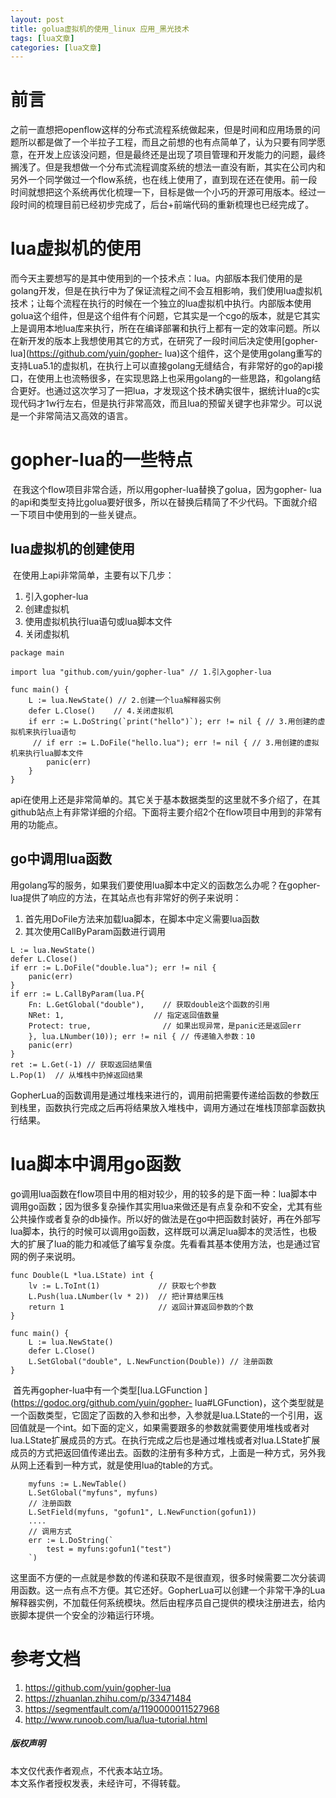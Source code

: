 ```yaml
---
layout: post
title: golua虚拟机的使用_linux 应用_黑光技术 
tags: [lua文章]
categories: [lua文章]
---
```

# 前言

​
之前一直想把openflow这样的分布式流程系统做起来，但是时间和应用场景的问题所以都是做了一个半拉子工程，而且之前想的也有点简单了，认为只要有同学愿意，在开发上应该没问题，但是最终还是出现了项目管理和开发能力的问题，最终搁浅了。但是我想做一个分布式流程调度系统的想法一直没有断，其实在公司内和另外一个同学做过一个flow系统，也在线上使用了，直到现在还在使用。前一段时间就想把这个系统再优化梳理一下，目标是做一个小巧的开源可用版本。经过一段时间的梳理目前已经初步完成了，后台+前端代码的重新梳理也已经完成了。
[](http://helight.info//zb_users/upload/2019/01/微信图片_20190104150018.jpg)

# lua虚拟机的使用

​
而今天主要想写的是其中使用到的一个技术点：lua。内部版本我们使用的是golang开发，但是在执行中为了保证流程之间不会互相影响，我们使用lua虚拟机技术；让每个流程在执行的时候在一个独立的lua虚拟机中执行。内部版本使用golua这个组件，但是这个组件有个问题，它其实是一个cgo的版本，就是它其实上是调用本地lua库来执行，所在在编译部署和执行上都有一定的效率问题。
​ 所以在新开发的版本上我想使用其它的方式，在研究了一段时间后决定使用[gopher-
lua](https://github.com/yuin/gopher-
lua)这个组件，这个是使用golang重写的支持Lua5.1的虚拟机，在执行上可以直接golang无缝结合，有非常好的go的api接口，在使用上也流畅很多，在实现思路上也采用golang的一些思路，和golang结合更好。也通过这次学习了一把lua，才发现这个技术确实很牛，据统计lua的c实现代码才1w行左右，但是执行非常高效，而且lua的预留关键字也非常少。可以说是一个非常简洁又高效的语言。

# gopher-lua的一些特点

​ 在我这个flow项目非常合适，所以用gopher-lua替换了golua，因为gopher-
lua的api和类型支持比golua要好很多，所以在替换后精简了不少代码。下面就介绍一下项目中使用到的一些关键点。

## lua虚拟机的创建使用

​ 在使用上api非常简单，主要有以下几步：

  1. 引入gopher-lua
  2. 创建虚拟机
  3. 使用虚拟机执行lua语句或lua脚本文件
  4. 关闭虚拟机

    
    
    package main
    
    import lua "github.com/yuin/gopher-lua" // 1.引入gopher-lua
    
    func main() {
        L := lua.NewState() // 2.创建一个lua解释器实例
        defer L.Close()    // 4.关闭虚拟机
        if err := L.DoString(`print("hello")`); err != nil { // 3.用创建的虚拟机来执行lua语句   
         // if err := L.DoFile("hello.lua"); err != nil { // 3.用创建的虚拟机来执行lua脚本文件
            panic(err)
        }
    }
    

​ api在使用上还是非常简单的。其它关于基本数据类型的这里就不多介绍了，在其github站点上有非常详细的介绍。 ​
下面将主要介绍2个在flow项目中用到的非常有用的功能点。

## go中调用lua函数

​ 用golang写的服务，如果我们要使用lua脚本中定义的函数怎么办呢？在gopher-lua提供了响应的方法，在其站点也有非常好的例子来说明：

  1. 首先用DoFile方法来加载lua脚本，在脚本中定义需要lua函数
  2. 其次使用CallByParam函数进行调用

    
    
    L := lua.NewState()
    defer L.Close()
    if err := L.DoFile("double.lua"); err != nil {
        panic(err)
    }
    if err := L.CallByParam(lua.P{
        Fn: L.GetGlobal("double"),    // 获取double这个函数的引用
        NRet: 1,                    // 指定返回值数量
        Protect: true,                // 如果出现异常，是panic还是返回err
        }, lua.LNumber(10)); err != nil { // 传递输入参数：10
        panic(err)
    }
    ret := L.Get(-1) // 获取返回结果值
    L.Pop(1)  // 从堆栈中扔掉返回结果
    

​
GopherLua的函数调用是通过堆栈来进行的，调用前把需要传递给函数的参数压到栈里，函数执行完成之后再将结果放入堆栈中，调用方通过在堆栈顶部拿函数执行结果。

# lua脚本中调用go函数

​
go调用lua函数在flow项目中用的相对较少，用的较多的是下面一种：lua脚本中调用go函数；因为很多复杂操作其实用lua来做还是有点复杂和不安全，尤其有些公共操作或者复杂的db操作。所以好的做法是在go中把函数封装好，再在外部写lua脚本，执行的时候可以调用go函数，这样既可以满足lua脚本的灵活性，也极大的扩展了lua的能力和减低了编写复杂度。
​ 先看看其基本使用方法，也是通过官网的例子来说明。

    
    
    func Double(L *lua.LState) int {
        lv := L.ToInt(1)             // 获取七个参数
        L.Push(lua.LNumber(lv * 2))  // 把计算结果压栈
        return 1                     // 返回计算返回参数的个数
    }
    
    func main() {
        L := lua.NewState()
        defer L.Close()
        L.SetGlobal("double", L.NewFunction(Double)) // 注册函数
    }
    

​ 首先再gopher-lua中有一个类型[lua.LGFunction
](https://godoc.org/github.com/yuin/gopher-
lua#LGFunction)，这个类型就是一个函数类型，它固定了函数的入参和出参，入参就是lua.LState的一个引用，返回值就是一个int。如下面的定义，如果需要跟多的参数就需要使用堆栈或者对lua.LState扩展成员的方式。在执行完成之后也是通过堆栈或者对lua.LState扩展成员的方式把返回值传递出去。
​ 函数的注册有多种方式，上面是一种方式，另外我从网上还看到一种方式，就是使用lua的table的方式。

    
    
        myfuns := L.NewTable()
        L.SetGlobal("myfuns", myfuns)
        // 注册函数
        L.SetField(myfuns, "gofun1", L.NewFunction(gofun1))
        ....
        // 调用方式
        err := L.DoString(`
            test = myfuns:gofun1("test")
        `)
    

​ 这里面不方便的一点就是参数的传递和获取不是很直观，很多时候需要二次分装调用函数。这一点有点不方便。其它还好。 ​
GopherLua可以创建一个非常干净的Lua解释器实例，不加载任何系统模块。然后由程序员自己提供的模块注册进去，给内嵌脚本提供一个安全的沙箱运行环境。

# 参考文档

  1. https://github.com/yuin/gopher-lua
  2. https://zhuanlan.zhihu.com/p/33471484
  3. https://segmentfault.com/a/1190000011527968
  4. http://www.runoob.com/lua/lua-tutorial.html

##### 版权声明

本文仅代表作者观点，不代表本站立场。  
本文系作者授权发表，未经许可，不得转载。
